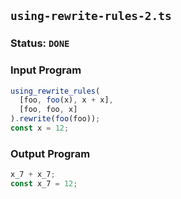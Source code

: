 ## `using-rewrite-rules-2.ts`

### Status: `DONE`

### Input Program

```typescript
using_rewrite_rules(
  [foo, foo(x), x + x],
  [foo, foo, x]
).rewrite(foo(foo));
const x = 12;
```

### Output Program

```typescript
x_7 + x_7;
const x_7 = 12;
```

